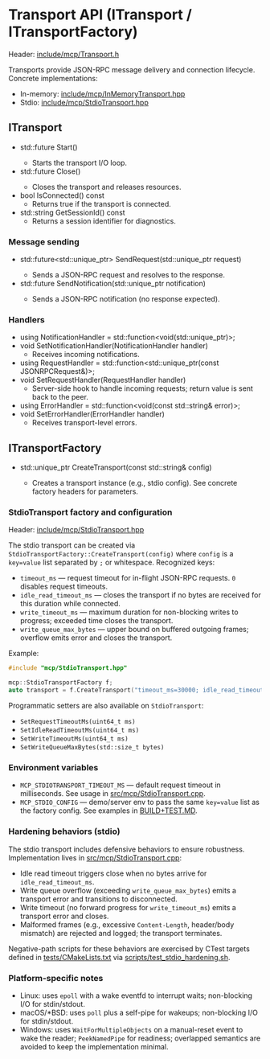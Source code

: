 <!--
==========================================================================================================
SPDX-License-Identifier: MIT
Copyright (c) 2025 Vinny Parla
File: docs/api/transport.md
Purpose: Transport API reference (ITransport / ITransportFactory)
==========================================================================================================
-->
# Transport API (ITransport / ITransportFactory)

Header: [include/mcp/Transport.h](../../include/mcp/Transport.h)

Transports provide JSON-RPC message delivery and connection lifecycle. Concrete implementations:
- In-memory: [include/mcp/InMemoryTransport.hpp](../../include/mcp/InMemoryTransport.hpp)
- Stdio: [include/mcp/StdioTransport.hpp](../../include/mcp/StdioTransport.hpp)

## ITransport
- std::future<void> Start()
  - Starts the transport I/O loop.
- std::future<void> Close()
  - Closes the transport and releases resources.
- bool IsConnected() const
  - Returns true if the transport is connected.
- std::string GetSessionId() const
  - Returns a session identifier for diagnostics.

### Message sending
- std::future<std::unique_ptr<JSONRPCResponse>> SendRequest(std::unique_ptr<JSONRPCRequest> request)
  - Sends a JSON-RPC request and resolves to the response.
- std::future<void> SendNotification(std::unique_ptr<JSONRPCNotification> notification)
  - Sends a JSON-RPC notification (no response expected).

### Handlers
- using NotificationHandler = std::function<void(std::unique_ptr<JSONRPCNotification>)>;
- void SetNotificationHandler(NotificationHandler handler)
  - Receives incoming notifications.
- using RequestHandler = std::function<std::unique_ptr<JSONRPCResponse>(const JSONRPCRequest&)>;
- void SetRequestHandler(RequestHandler handler)
  - Server-side hook to handle incoming requests; return value is sent back to the peer.
- using ErrorHandler = std::function<void(const std::string& error)>;
- void SetErrorHandler(ErrorHandler handler)
  - Receives transport-level errors.

## ITransportFactory
- std::unique_ptr<ITransport> CreateTransport(const std::string& config)
  - Creates a transport instance (e.g., stdio config). See concrete factory headers for parameters.

### StdioTransport factory and configuration

Header: [include/mcp/StdioTransport.hpp](../../include/mcp/StdioTransport.hpp)

The stdio transport can be created via `StdioTransportFactory::CreateTransport(config)` where `config` is a `key=value` list separated by `;` or whitespace. Recognized keys:

- `timeout_ms` — request timeout for in-flight JSON-RPC requests. `0` disables request timeouts.
- `idle_read_timeout_ms` — closes the transport if no bytes are received for this duration while connected.
- `write_timeout_ms` — maximum duration for non-blocking writes to progress; exceeded time closes the transport.
- `write_queue_max_bytes` — upper bound on buffered outgoing frames; overflow emits error and closes the transport.

Example:

```cpp
#include "mcp/StdioTransport.hpp"

mcp::StdioTransportFactory f;
auto transport = f.CreateTransport("timeout_ms=30000; idle_read_timeout_ms=200; write_timeout_ms=2000; write_queue_max_bytes=1048576");
```

Programmatic setters are also available on `StdioTransport`:

- `SetRequestTimeoutMs(uint64_t ms)`
- `SetIdleReadTimeoutMs(uint64_t ms)`
- `SetWriteTimeoutMs(uint64_t ms)`
- `SetWriteQueueMaxBytes(std::size_t bytes)`

### Environment variables

- `MCP_STDIOTRANSPORT_TIMEOUT_MS` — default request timeout in milliseconds. See usage in [src/mcp/StdioTransport.cpp](../../src/mcp/StdioTransport.cpp).
- `MCP_STDIO_CONFIG` — demo/server env to pass the same `key=value` list as the factory config. See examples in [BUILD+TEST.MD](../../BUILD+TEST.MD#demo-and-transport-options-env--factory-config).

### Hardening behaviors (stdio)

The stdio transport includes defensive behaviors to ensure robustness. Implementation lives in [src/mcp/StdioTransport.cpp](../../src/mcp/StdioTransport.cpp):

- Idle read timeout triggers close when no bytes arrive for `idle_read_timeout_ms`.
- Write queue overflow (exceeding `write_queue_max_bytes`) emits a transport error and transitions to disconnected.
- Write timeout (no forward progress for `write_timeout_ms`) emits a transport error and closes.
- Malformed frames (e.g., excessive `Content-Length`, header/body mismatch) are rejected and logged; the transport terminates.

Negative-path scripts for these behaviors are exercised by CTest targets defined in [tests/CMakeLists.txt](../../tests/CMakeLists.txt) via [scripts/test_stdio_hardening.sh](../../scripts/test_stdio_hardening.sh).

### Platform-specific notes

- Linux: uses `epoll` with a wake eventfd to interrupt waits; non-blocking I/O for stdin/stdout.
- macOS/*BSD: uses `poll` plus a self-pipe for wakeups; non-blocking I/O for stdin/stdout.
- Windows: uses `WaitForMultipleObjects` on a manual-reset event to wake the reader; `PeekNamedPipe` for readiness; overlapped semantics are avoided to keep the implementation minimal.
